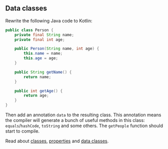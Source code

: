 ## Data classes

Rewrite the following Java code to Kotlin:

```java
public class Person {
    private final String name;
    private final int age;

    public Person(String name, int age) {
        this.name = name;
        this.age = age;
    }

    public String getName() {
        return name;
    }

    public int getAge() {
        return age;
    }
}
```

Then add an annotation `data` to the resulting class.
This annotation means the compiler will generate a bunch of useful methods in this class: `equals`/`hashCode`, `toString` and some others.
The `getPeople` function should start to compile.

Read about [classes](http://kotlinlang.org/docs/reference/classes.html),
[properties](http://kotlinlang.org/docs/reference/properties.html)
and [data classes](https://kotlinlang.org/docs/reference/data-classes.html).